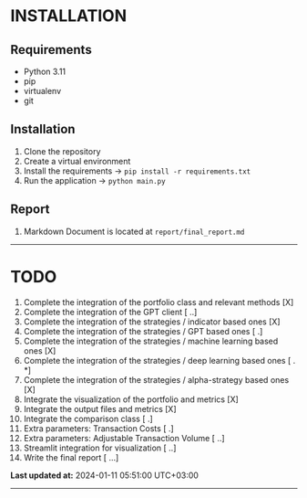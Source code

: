 
# INSTALLATION

## Requirements

- Python 3.11
- pip
- virtualenv
- git

## Installation

1. Clone the repository
2. Create a virtual environment
3. Install the requirements -> `pip install -r requirements.txt`
4. Run the application -> `python main.py`

## Report

1. Markdown Document is located at `report/final_report.md`

---

# TODO

1. Complete the integration of the portfolio class and relevant methods [X]
2. Complete the integration of the GPT client [ ..]
3. Complete the integration of the strategies / indicator based ones [X]
4. Complete the integration of the strategies / GPT based ones [ .]
5. Complete the integration of the strategies / machine learning based ones [X]
5. Complete the integration of the strategies / deep learning based ones [ . *]
6. Complete the integration of the strategies / alpha-strategy based ones [X]
7. Integrate the visualization of the portfolio and metrics [X]
8. Integrate the output files and metrics [X]
9. Integrate the comparison class [ .]
10. Extra parameters: Transaction Costs [ .]
11. Extra parameters: Adjustable Transaction Volume [ ..]
12. Streamlit integration for visualization [ ..]
12. Write the final report [ ...]

**Last updated at:** 2024-01-11 05:51:00 UTC+03:00

---
